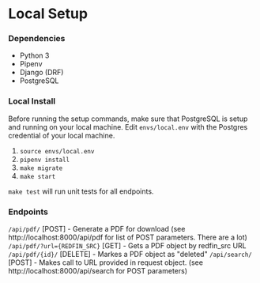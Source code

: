 # Local Setup

### Dependencies

- Python 3
- Pipenv
- Django (DRF)
- PostgreSQL

### Local Install

Before running the setup commands, make sure that PostgreSQL is setup and running on your local machine. Edit `envs/local.env` with the Postgres credential of your local machine.

1. `source envs/local.env`
2. `pipenv install`
3. `make migrate`
4. `make start` 

`make test` will run unit tests for all endpoints. 

### Endpoints

`/api/pdf/` [POST] - Generate a PDF for download (see http://localhost:8000/api/pdf for list of POST parameters. There are a lot)
`/api/pdf/?url={REDFIN_SRC}` [GET] - Gets a PDF object by redfin_src URL
`/api/pdf/{id}/` [DELETE] - Markes a PDF object as "deleted"
`/api/search/` [POST] - Makes call to URL provided in request object. (see http://localhost:8000/api/search for POST parameters) 

